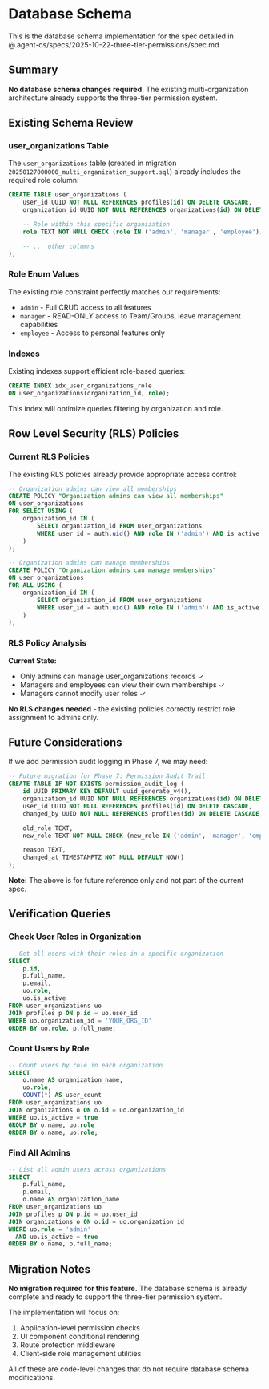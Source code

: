 # Database Schema

This is the database schema implementation for the spec detailed in @.agent-os/specs/2025-10-22-three-tier-permissions/spec.md

## Summary

**No database schema changes required.** The existing multi-organization architecture already supports the three-tier permission system.

## Existing Schema Review

### user_organizations Table

The `user_organizations` table (created in migration `20250127000000_multi_organization_support.sql`) already includes the required role column:

```sql
CREATE TABLE user_organizations (
    user_id UUID NOT NULL REFERENCES profiles(id) ON DELETE CASCADE,
    organization_id UUID NOT NULL REFERENCES organizations(id) ON DELETE CASCADE,

    -- Role within this specific organization
    role TEXT NOT NULL CHECK (role IN ('admin', 'manager', 'employee')),

    -- ... other columns
);
```

### Role Enum Values

The existing role constraint perfectly matches our requirements:
- `admin` - Full CRUD access to all features
- `manager` - READ-ONLY access to Team/Groups, leave management capabilities
- `employee` - Access to personal features only

### Indexes

Existing indexes support efficient role-based queries:
```sql
CREATE INDEX idx_user_organizations_role
ON user_organizations(organization_id, role);
```

This index will optimize queries filtering by organization and role.

## Row Level Security (RLS) Policies

### Current RLS Policies

The existing RLS policies already provide appropriate access control:

```sql
-- Organization admins can view all memberships
CREATE POLICY "Organization admins can view all memberships"
ON user_organizations
FOR SELECT USING (
    organization_id IN (
        SELECT organization_id FROM user_organizations
        WHERE user_id = auth.uid() AND role IN ('admin') AND is_active = true
    )
);

-- Organization admins can manage memberships
CREATE POLICY "Organization admins can manage memberships"
ON user_organizations
FOR ALL USING (
    organization_id IN (
        SELECT organization_id FROM user_organizations
        WHERE user_id = auth.uid() AND role IN ('admin') AND is_active = true
    )
);
```

### RLS Policy Analysis

**Current State:**
- Only admins can manage user_organizations records ✓
- Managers and employees can view their own memberships ✓
- Managers cannot modify user roles ✓

**No RLS changes needed** - the existing policies correctly restrict role assignment to admins only.

## Future Considerations

If we add permission audit logging in Phase 7, we may need:

```sql
-- Future migration for Phase 7: Permission Audit Trail
CREATE TABLE IF NOT EXISTS permission_audit_log (
    id UUID PRIMARY KEY DEFAULT uuid_generate_v4(),
    organization_id UUID NOT NULL REFERENCES organizations(id) ON DELETE CASCADE,
    user_id UUID NOT NULL REFERENCES profiles(id) ON DELETE CASCADE,
    changed_by UUID NOT NULL REFERENCES profiles(id) ON DELETE CASCADE,

    old_role TEXT,
    new_role TEXT NOT NULL CHECK (new_role IN ('admin', 'manager', 'employee')),

    reason TEXT,
    changed_at TIMESTAMPTZ NOT NULL DEFAULT NOW()
);
```

**Note:** The above is for future reference only and not part of the current spec.

## Verification Queries

### Check User Roles in Organization

```sql
-- Get all users with their roles in a specific organization
SELECT
    p.id,
    p.full_name,
    p.email,
    uo.role,
    uo.is_active
FROM user_organizations uo
JOIN profiles p ON p.id = uo.user_id
WHERE uo.organization_id = 'YOUR_ORG_ID'
ORDER BY uo.role, p.full_name;
```

### Count Users by Role

```sql
-- Count users by role in each organization
SELECT
    o.name AS organization_name,
    uo.role,
    COUNT(*) AS user_count
FROM user_organizations uo
JOIN organizations o ON o.id = uo.organization_id
WHERE uo.is_active = true
GROUP BY o.name, uo.role
ORDER BY o.name, uo.role;
```

### Find All Admins

```sql
-- List all admin users across organizations
SELECT
    p.full_name,
    p.email,
    o.name AS organization_name
FROM user_organizations uo
JOIN profiles p ON p.id = uo.user_id
JOIN organizations o ON o.id = uo.organization_id
WHERE uo.role = 'admin'
  AND uo.is_active = true
ORDER BY o.name, p.full_name;
```

## Migration Notes

**No migration required for this feature.** The database schema is already complete and ready to support the three-tier permission system.

The implementation will focus on:
1. Application-level permission checks
2. UI component conditional rendering
3. Route protection middleware
4. Client-side role management utilities

All of these are code-level changes that do not require database schema modifications.
